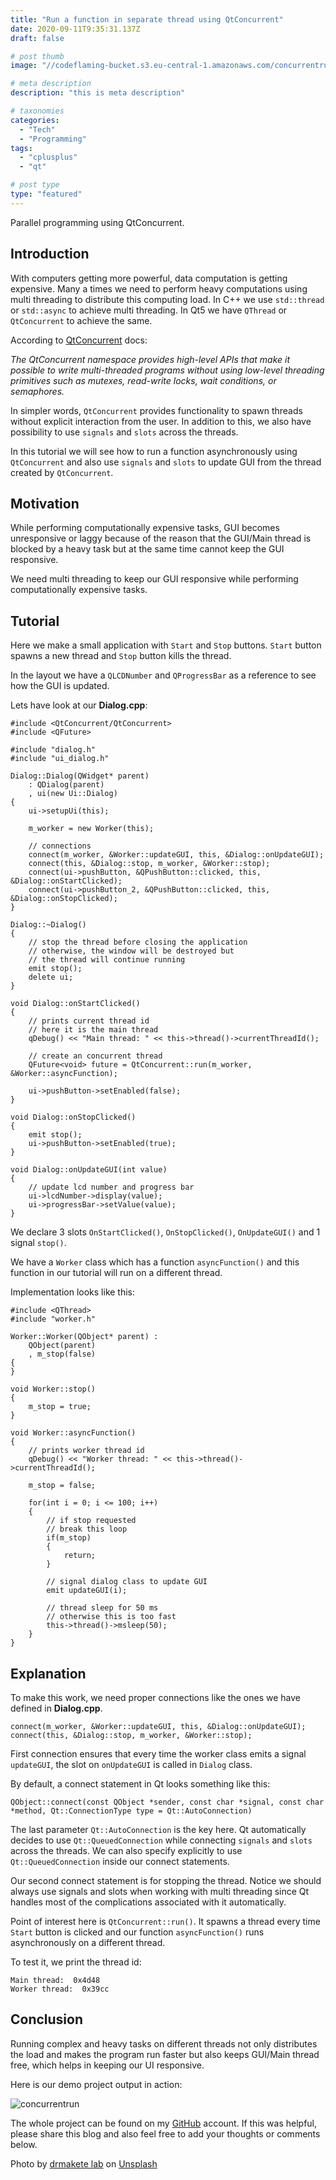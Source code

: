 ```yaml
---
title: "Run a function in separate thread using QtConcurrent"
date: 2020-09-11T9:35:31.137Z
draft: false

# post thumb
image: "//codeflaming-bucket.s3.eu-central-1.amazonaws.com/concurrentrun-thumbnail.jpg"

# meta description
description: "this is meta description"

# taxonomies
categories:
  - "Tech"
  - "Programming"
tags:
  - "cplusplus"
  - "qt"

# post type
type: "featured"
---
```


Parallel programming using QtConcurrent.

<!--more-->
## Introduction

With computers getting more powerful, data computation is getting expensive. Many a times we need to perform heavy computations using multi threading to distribute this computing load. In C++ we use `std::thread` or `std::async` to achieve multi threading. In Qt5 we have `QThread` or `QtConcurrent` to achieve the same.

According to [QtConcurrent](https://doc.qt.io/qt-5/qtconcurrent-index.html) docs:

_The QtConcurrent namespace provides high-level APIs that make it possible to write multi-threaded programs without using low-level threading primitives such as mutexes, read-write locks, wait conditions, or semaphores._

In simpler words, `QtConcurrent` provides functionality to spawn threads without explicit interaction from the user. In addition to this, we also have possibility to use `signals` and `slots` across the threads.

In this tutorial we will see how to run a function asynchronously using `QtConcurrent` and also use `signals` and `slots` to update GUI from the thread created by `QtConcurrent`.

## Motivation

While performing computationally expensive tasks, GUI becomes unresponsive or laggy because of the reason that the GUI/Main thread is blocked by a heavy task but at the same time cannot keep the GUI responsive.

We need multi threading to keep our GUI responsive while performing computationally expensive tasks.

## Tutorial

Here we make a small application with `Start` and `Stop` buttons. `Start` button spawns a new thread and `Stop` button kills the thread.

In the layout we have a `QLCDNumber` and `QProgressBar` as a reference to see how the GUI is updated.

Lets have look at our **Dialog.cpp**:

``` 
#include <QtConcurrent/QtConcurrent>
#include <QFuture>

#include "dialog.h"
#include "ui_dialog.h"

Dialog::Dialog(QWidget* parent)
    : QDialog(parent)
    , ui(new Ui::Dialog)
{
    ui->setupUi(this);

    m_worker = new Worker(this);

    // connections
    connect(m_worker, &Worker::updateGUI, this, &Dialog::onUpdateGUI);
    connect(this, &Dialog::stop, m_worker, &Worker::stop);
    connect(ui->pushButton, &QPushButton::clicked, this, &Dialog::onStartClicked);
    connect(ui->pushButton_2, &QPushButton::clicked, this, &Dialog::onStopClicked);
}

Dialog::~Dialog()
{
    // stop the thread before closing the application
    // otherwise, the window will be destroyed but
    // the thread will continue running
    emit stop();
    delete ui;
}

void Dialog::onStartClicked()
{
    // prints current thread id
    // here it is the main thread
    qDebug() << "Main thread: " << this->thread()->currentThreadId();

    // create an concurrent thread
    QFuture<void> future = QtConcurrent::run(m_worker, &Worker::asyncFunction);

    ui->pushButton->setEnabled(false);
}

void Dialog::onStopClicked()
{
    emit stop();
    ui->pushButton->setEnabled(true);
}

void Dialog::onUpdateGUI(int value)
{
    // update lcd number and progress bar
    ui->lcdNumber->display(value);
    ui->progressBar->setValue(value);
}

```

We declare 3 slots `OnStartClicked()`, `OnStopClicked()`, `OnUpdateGUI()` and 1 signal `stop()`.

We have a `Worker` class which has a function `asyncFunction()` and this function in our tutorial will run on a different thread.

Implementation looks like this:

```
#include <QThread>
#include "worker.h"

Worker::Worker(QObject* parent) :
    QObject(parent)
    , m_stop(false)
{
}

void Worker::stop()
{
    m_stop = true;
}

void Worker::asyncFunction()
{
    // prints worker thread id
    qDebug() << "Worker thread: " << this->thread()->currentThreadId();

    m_stop = false;

    for(int i = 0; i <= 100; i++)
    {
        // if stop requested
        // break this loop
        if(m_stop)
        {
            return;
        }

        // signal dialog class to update GUI
        emit updateGUI(i);

        // thread sleep for 50 ms
        // otherwise this is too fast
        this->thread()->msleep(50);
    }
}
```

## Explanation

To make this work, we need proper connections like the ones we have defined in **Dialog.cpp**.

```
connect(m_worker, &Worker::updateGUI, this, &Dialog::onUpdateGUI);
connect(this, &Dialog::stop, m_worker, &Worker::stop);
```

First connection ensures that every time the worker class emits a signal `updateGUI`, the slot on `onUpdateGUI` is called in `Dialog` class.

By default, a connect statement in Qt looks something like this:

```
QObject::connect(const QObject *sender, const char *signal, const char *method, Qt::ConnectionType type = Qt::AutoConnection)
```

The last parameter `Qt::AutoConnection` is the key here. Qt automatically decides to use `Qt::QueuedConnection` while connecting `signals` and `slots` across the threads. We can also specify explicitly to use `Qt::QueuedConnection` inside our connect statements.

Our second connect statement is for stopping the thread. Notice we should always use signals and slots when working with multi threading since Qt handles most of the complications associated with it automatically.

Point of interest here is `QtConcurrent::run()`. It spawns a thread every time `Start` button is clicked and our function `asyncFunction()` runs asynchronously on a different thread.

To test it, we print the thread id:

```
Main thread:  0x4d48
Worker thread:  0x39cc

```

## Conclusion

Running complex and heavy tasks on different threads not only distributes the load and makes the program run faster but also keeps GUI/Main thread free, which helps in keeping our UI responsive.

Here is our demo project output in action:

![concurrentrun](https://codeflaming-bucket.s3.eu-central-1.amazonaws.com/concurrentrun.gif)

The whole project can be found on my [GitHub](https://github.com/SurKM9/ConcurrentRun) account. If this was helpful, please share this blog and also feel free to add your thoughts or comments below.

<span>Photo by <a href="https://unsplash.com/@drmakete?utm_source=unsplash&amp;utm_medium=referral&amp;utm_content=creditCopyText">drmakete lab</a> on <a href="https://unsplash.com/s/photos/programming-thread?utm_source=unsplash&amp;utm_medium=referral&amp;utm_content=creditCopyText">Unsplash</a></span>
